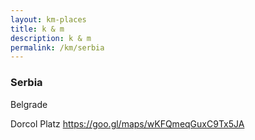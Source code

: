 ```yaml
---
layout: km-places
title: k & m
description: k & m
permalink: /km/serbia
---
```


### Serbia

Belgrade

Dorcol Platz
https://goo.gl/maps/wKFQmeqGuxC9Tx5JA


